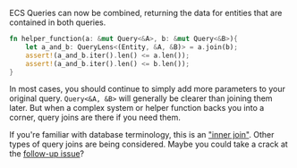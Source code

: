 ECS Queries can now be combined, returning the data for entities that are contained in both queries.

```rust
fn helper_function(a: &mut Query<&A>, b: &mut Query<&B>){    
    let a_and_b: QueryLens<(Entity, &A, &B)> = a.join(b);
    assert!(a_and_b.iter().len() <= a.len());
    assert!(a_and_b.iter().len() <= b.len());
}
```

In most cases, you should continue to simply add more parameters to your original query. `Query<&A, &B>` will generally be clearer than joining them later.
But when a complex system or helper function backs you into a corner, query joins are there if you need them.

If you're familiar with database terminology, this is an ["inner join"](https://www.w3schools.com/sql/sql_join.asp).
Other types of query joins are being considered. Maybe you could take a crack at the [follow-up issue](https://github.com/bevyengine/bevy/issues/13633)?
